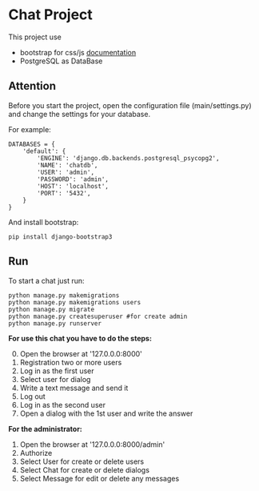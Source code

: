# Chat Project

This project use 
* bootstrap for css/js [documentation](https://getbootstrap.com/docs/4.4/getting-started/introduction/)
* PostgreSQL as DataBase

## Attention

Before you start the project, open the configuration file (main/settings.py) and change the settings for your database. 

For example:
```
DATABASES = {
    'default': {
        'ENGINE': 'django.db.backends.postgresql_psycopg2',
        'NAME': 'chatdb',
        'USER': 'admin',
        'PASSWORD': 'admin',
        'HOST': 'localhost',
        'PORT': '5432',
    }
}
```
And install bootstrap:
```
pip install django-bootstrap3
```

## Run
To start a chat just run:

```
python manage.py makemigrations
python manage.py makemigrations users 
python manage.py migrate
python manage.py createsuperuser #for create admin
python manage.py runserver
```

**For use this chat you have to do the steps:**

0. Open the browser at '127.0.0.0:8000'
1. Registration two or more users
2. Log in as the first user
3. Select user for dialog
4. Write a text message and send it
5. Log out
6. Log in as the second user
7. Open a dialog with the 1st user and write the answer

**For the administrator:**

1. Open the browser at '127.0.0.0:8000/admin'
2. Authorize
3. Select User for create or delete users
4. Select Chat for create or delete dialogs
5. Select Message for edit or delete any messages
